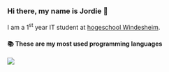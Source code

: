 ### Hi there, my name is Jordie 👋
I am a 1<sup>st</sup> year IT student at [hogeschool Windesheim](https://www.windesheim.nl/).

#### 📚 These are my most used programming languages
<a>
  <img align="center" src="https://github-readme-stats.vercel.app/api/top-langs/?username=jord1e&layout=compact&langs_count=6&hide_border=true&hide_title=true&theme=solairzed_light"/>
</a>


<!--
<a>
  <img align="center" src="https://github-readme-stats.vercel.app/api?username=jord1e&show_icons=true&count_private=true&hide_rank=true&hide_title=true"/>
</a>
![jordieh's Github stats](https://github-readme-stats.vercel.app/api?username=jordieh&show_icons=true&count_private=true&hide_rank=true)

![Top Languages](https://github-readme-stats.vercel.app/api/top-langs/?username=jordieh)
-->

